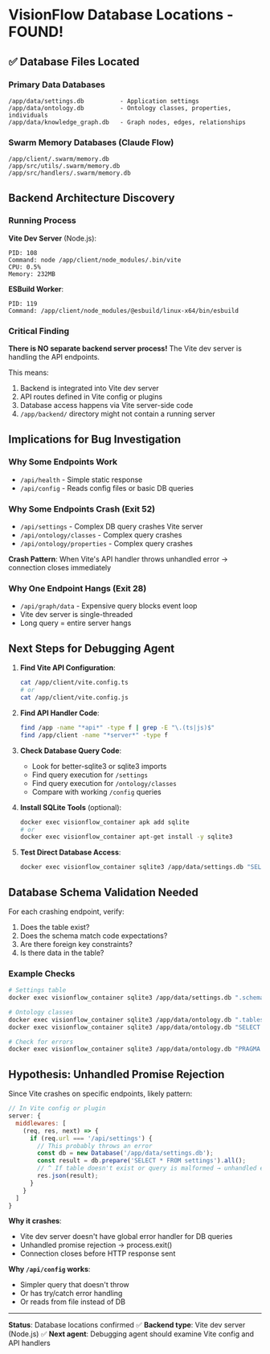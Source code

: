 # VisionFlow Database Locations - FOUND!

## ✅ Database Files Located

### Primary Data Databases
```
/app/data/settings.db          - Application settings
/app/data/ontology.db          - Ontology classes, properties, individuals
/app/data/knowledge_graph.db   - Graph nodes, edges, relationships
```

### Swarm Memory Databases (Claude Flow)
```
/app/client/.swarm/memory.db
/app/src/utils/.swarm/memory.db
/app/src/handlers/.swarm/memory.db
```

## Backend Architecture Discovery

### Running Process
**Vite Dev Server** (Node.js):
```
PID: 108
Command: node /app/client/node_modules/.bin/vite
CPU: 0.5%
Memory: 232MB
```

**ESBuild Worker**:
```
PID: 119
Command: /app/client/node_modules/@esbuild/linux-x64/bin/esbuild
```

### Critical Finding
**There is NO separate backend server process!** The Vite dev server is handling the API endpoints.

This means:
1. Backend is integrated into Vite dev server
2. API routes defined in Vite config or plugins
3. Database access happens via Vite server-side code
4. `/app/backend/` directory might not contain a running server

## Implications for Bug Investigation

### Why Some Endpoints Work
- `/api/health` - Simple static response
- `/api/config` - Reads config files or basic DB queries

### Why Some Endpoints Crash (Exit 52)
- `/api/settings` - Complex DB query crashes Vite server
- `/api/ontology/classes` - Complex query crashes
- `/api/ontology/properties` - Complex query crashes

**Crash Pattern**: When Vite's API handler throws unhandled error → connection closes immediately

### Why One Endpoint Hangs (Exit 28)
- `/api/graph/data` - Expensive query blocks event loop
- Vite dev server is single-threaded
- Long query = entire server hangs

## Next Steps for Debugging Agent

1. **Find Vite API Configuration**:
   ```bash
   cat /app/client/vite.config.ts
   # or
   cat /app/client/vite.config.js
   ```

2. **Find API Handler Code**:
   ```bash
   find /app -name "*api*" -type f | grep -E "\.(ts|js)$"
   find /app/client -name "*server*" -type f
   ```

3. **Check Database Query Code**:
   - Look for better-sqlite3 or sqlite3 imports
   - Find query execution for `/settings`
   - Find query execution for `/ontology/classes`
   - Compare with working `/config` queries

4. **Install SQLite Tools** (optional):
   ```bash
   docker exec visionflow_container apk add sqlite
   # or
   docker exec visionflow_container apt-get install -y sqlite3
   ```

5. **Test Direct Database Access**:
   ```bash
   docker exec visionflow_container sqlite3 /app/data/settings.db "SELECT * FROM sqlite_master WHERE type='table';"
   ```

## Database Schema Validation Needed

For each crashing endpoint, verify:
1. Does the table exist?
2. Does the schema match code expectations?
3. Are there foreign key constraints?
4. Is there data in the table?

### Example Checks
```bash
# Settings table
docker exec visionflow_container sqlite3 /app/data/settings.db ".schema"

# Ontology classes
docker exec visionflow_container sqlite3 /app/data/ontology.db ".tables"
docker exec visionflow_container sqlite3 /app/data/ontology.db "SELECT COUNT(*) FROM classes;"

# Check for errors
docker exec visionflow_container sqlite3 /app/data/ontology.db "PRAGMA integrity_check;"
```

## Hypothesis: Unhandled Promise Rejection

Since Vite crashes on specific endpoints, likely pattern:
```javascript
// In Vite config or plugin
server: {
  middlewares: [
    (req, res, next) => {
      if (req.url === '/api/settings') {
        // This probably throws an error
        const db = new Database('/app/data/settings.db');
        const result = db.prepare('SELECT * FROM settings').all();
        // ^ If table doesn't exist or query is malformed → unhandled error
        res.json(result);
      }
    }
  ]
}
```

**Why it crashes**:
- Vite dev server doesn't have global error handler for DB queries
- Unhandled promise rejection → process.exit()
- Connection closes before HTTP response sent

**Why `/api/config` works**:
- Simpler query that doesn't throw
- Or has try/catch error handling
- Or reads from file instead of DB

---

**Status**: Database locations confirmed ✅
**Backend type**: Vite dev server (Node.js) ✅
**Next agent**: Debugging agent should examine Vite config and API handlers

